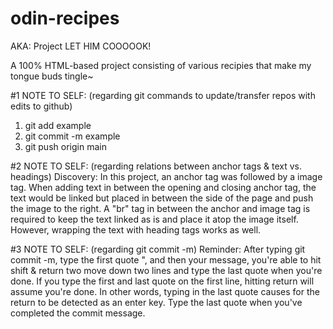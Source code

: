 # odin-recipes
AKA: Project LET HIM COOOOOK!

A 100% HTML-based project consisting of various recipies that make my tongue buds tingle~

#1 NOTE TO SELF: (regarding git commands to update/transfer repos with edits to github)
1. git add example
2. git commit -m example
3. git push origin main

#2 NOTE TO SELF: (regarding relations between anchor tags & text vs. headings)
Discovery: In this project, an anchor tag was followed by a image tag. When adding text
in between the opening and closing anchor tag, the text would be linked but placed in between
the side of the page and push the image to the right. A "br" tag in between the anchor and 
image tag is required to keep the text linked as is and place it atop the image itself.
However, wrapping the text with heading tags works as well. 

#3 NOTE TO SELF: (regarding git commit -m)
Reminder: After typing git commit -m, type the first quote ", and then your message, you're able to hit shift & return two move down two lines and type the last quote when you're done. If you type the first and last quote on the first line, hitting return will assume you're done. In other words, typing in the last quote causes for the return to be detected as an enter key. Type the last quote when you've completed the commit message.